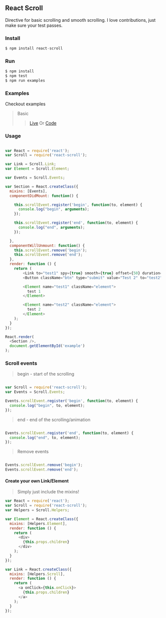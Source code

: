 ## React Scroll

Directive for basic scrolling and smooth scrolling.
I love contributions, just make sure your test passes.

### Install
```js
$ npm install react-scroll
```

### Run
```js
$ npm install
$ npm test
$ npm run examples
```

### Examples
Checkout examples
> Basic
>> [Live](http://fisshy.github.io/react-scroll-example/basic/index.html)
>> Or
>> [Code](https://github.com/fisshy/react-scroll/blob/master/examples/basic/app.js)

### Usage
```js

var React = require('react');
var Scroll = require('react-scroll'); 

var Link = Scroll.Link;
var Element = Scroll.Element;

var Events = Scroll.Events;

var Section = React.createClass({
  mixins: [Events],
  componentDidMount: function() {

    this.scrollEvent.register('begin', function(to, element) {
      console.log("begin", arguments);
    });

    this.scrollEvent.register('end', function(to, element) {
      console.log("end", arguments);
    });

  },
  componentWillUnmount: function() {
    this.scrollEvent.remove('begin');
    this.scrollEvent.remove('end');
  },
  render: function () {
  	return (
  		<Link to="test1" spy={true} smooth={true} offset={50} duration={500} >Test 1</Link>
		<Button className="btn" type="submit" value="Test 2" to="test2" spy={true} smooth={true} offset={50} duration={500} >Test 2</Button>

  		<Element name="test1" className="element">
  		  test 1
  		</Element>

  		<Element name="test2" className="element">
  		  test 2
  		</Element>
	);
  }
});

React.render(
  <Section />,
  document.getElementById('example')
);

```

### Scroll events

> begin - start of the scrolling

```js

var Scroll = require('react-scroll'); 
var Events = Scroll.Events;

Events.scrollEvent.register('begin', function(to, element) {
  console.log("begin", to, element);
});

```

> end - end of the scrolling/animation

```js

Events.scrollEvent.register('end', function(to, element) {
  console.log("end", to, element);
});

```


> Remove events
```js 

Events.scrollEvent.remove('begin');
Events.scrollEvent.remove('end');

```


#### Create your own Link/Element
> Simply just include the mixins!

```js
var React = require('react');
var Scroll = require('react-scroll'); 
var Helpers = Scroll.Helpers;

var Element = React.createClass({
  mixins: [Helpers.Element],
  render: function () {
    return (
      <div>
        {this.props.children}
      </div>
    );
  }
});

var Link = React.createClass({
  mixins: [Helpers.Scroll],
  render: function () {
    return (
      <a onClick={this.onClick}>
        {this.props.children}
      </a>
    );
  }
});

```
